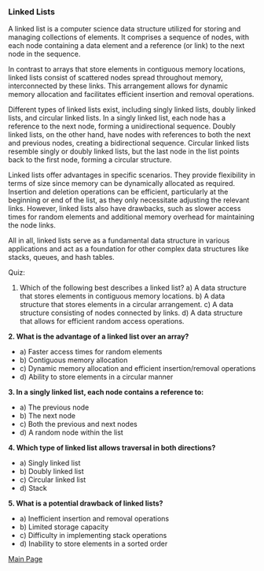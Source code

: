 ### Linked Lists

A linked list is a computer science data structure utilized for storing and managing collections of elements. It comprises a sequence of nodes, with each node containing a data element and a reference (or link) to the next node in the sequence.

In contrast to arrays that store elements in contiguous memory locations, linked lists consist of scattered nodes spread throughout memory, interconnected by these links. This arrangement allows for dynamic memory allocation and facilitates efficient insertion and removal operations.

Different types of linked lists exist, including singly linked lists, doubly linked lists, and circular linked lists. In a singly linked list, each node has a reference to the next node, forming a unidirectional sequence. Doubly linked lists, on the other hand, have nodes with references to both the next and previous nodes, creating a bidirectional sequence. Circular linked lists resemble singly or doubly linked lists, but the last node in the list points back to the first node, forming a circular structure.

Linked lists offer advantages in specific scenarios. They provide flexibility in terms of size since memory can be dynamically allocated as required. Insertion and deletion operations can be efficient, particularly at the beginning or end of the list, as they only necessitate adjusting the relevant links. However, linked lists also have drawbacks, such as slower access times for random elements and additional memory overhead for maintaining the node links.

All in all, linked lists serve as a fundamental data structure in various applications and act as a foundation for other complex data structures like stacks, queues, and hash tables.

Quiz:

1. Which of the following best describes a linked list?
   a) A data structure that stores elements in contiguous memory locations.
   b) A data structure that stores elements in a circular arrangement.
   c) A data structure consisting of nodes connected by links.
   d) A data structure that allows for efficient random access operations.

**2. What is the advantage of a linked list over an array?**

- a) Faster access times for random elements
- b) Contiguous memory allocation
- c) Dynamic memory allocation and efficient insertion/removal operations
- d) Ability to store elements in a circular manner

**3. In a singly linked list, each node contains a reference to:**

- a) The previous node
- b) The next node
- c) Both the previous and next nodes
- d) A random node within the list

**4. Which type of linked list allows traversal in both directions?**

- a) Singly linked list
- b) Doubly linked list
- c) Circular linked list
- d) Stack

**5. What is a potential drawback of linked lists?**

- a) Inefficient insertion and removal operations
- b) Limited storage capacity
- c) Difficulty in implementing stack operations
- d) Inability to store elements in a sorted order

[Main Page](../README.md)
